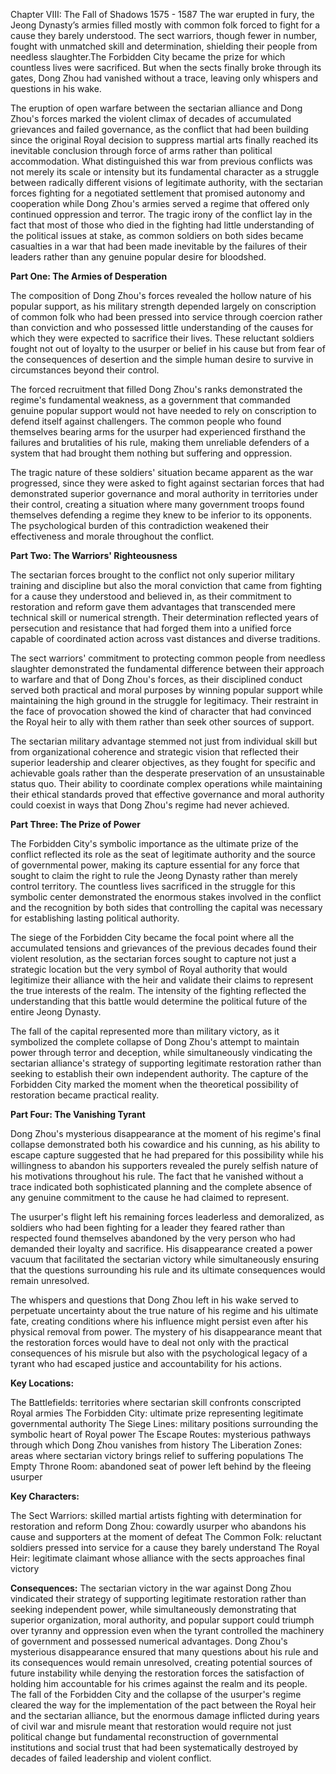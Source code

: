 Chapter VIII: The Fall of Shadows  1575 - 1587
The war erupted in fury, the Jeong Dynasty’s armies filled mostly with common folk forced to fight for a cause they barely understood. The sect warriors, though fewer in number, fought with unmatched skill and determination, shielding their people from needless slaughter.The Forbidden City became the prize for which countless lives were sacrificed. But when the sects finally broke through its gates, Dong Zhou had vanished without a trace, leaving only whispers and questions in his wake.

The eruption of open warfare between the sectarian alliance and Dong Zhou's forces marked the violent climax of decades of accumulated grievances and failed governance, as the conflict that had been building since the original Royal decision to suppress martial arts finally reached its inevitable conclusion through force of arms rather than political accommodation. What distinguished this war from previous conflicts was not merely its scale or intensity but its fundamental character as a struggle between radically different visions of legitimate authority, with the sectarian forces fighting for a negotiated settlement that promised autonomy and cooperation while Dong Zhou's armies served a regime that offered only continued oppression and terror. The tragic irony of the conflict lay in the fact that most of those who died in the fighting had little understanding of the political issues at stake, as common soldiers on both sides became casualties in a war that had been made inevitable by the failures of their leaders rather than any genuine popular desire for bloodshed.

**Part One: The Armies of Desperation**

The composition of Dong Zhou's forces revealed the hollow nature of his popular support, as his military strength depended largely on conscription of common folk who had been pressed into service through coercion rather than conviction and who possessed little understanding of the causes for which they were expected to sacrifice their lives. These reluctant soldiers fought not out of loyalty to the usurper or belief in his cause but from fear of the consequences of desertion and the simple human desire to survive in circumstances beyond their control.

The forced recruitment that filled Dong Zhou's ranks demonstrated the regime's fundamental weakness, as a government that commanded genuine popular support would not have needed to rely on conscription to defend itself against challengers. The common people who found themselves bearing arms for the usurper had experienced firsthand the failures and brutalities of his rule, making them unreliable defenders of a system that had brought them nothing but suffering and oppression.

The tragic nature of these soldiers' situation became apparent as the war progressed, since they were asked to fight against sectarian forces that had demonstrated superior governance and moral authority in territories under their control, creating a situation where many government troops found themselves defending a regime they knew to be inferior to its opponents. The psychological burden of this contradiction weakened their effectiveness and morale throughout the conflict.

**Part Two: The Warriors' Righteousness**

The sectarian forces brought to the conflict not only superior military training and discipline but also the moral conviction that came from fighting for a cause they understood and believed in, as their commitment to restoration and reform gave them advantages that transcended mere technical skill or numerical strength. Their determination reflected years of persecution and resistance that had forged them into a unified force capable of coordinated action across vast distances and diverse traditions.

The sect warriors' commitment to protecting common people from needless slaughter demonstrated the fundamental difference between their approach to warfare and that of Dong Zhou's forces, as their disciplined conduct served both practical and moral purposes by winning popular support while maintaining the high ground in the struggle for legitimacy. Their restraint in the face of provocation showed the kind of character that had convinced the Royal heir to ally with them rather than seek other sources of support.

The sectarian military advantage stemmed not just from individual skill but from organizational coherence and strategic vision that reflected their superior leadership and clearer objectives, as they fought for specific and achievable goals rather than the desperate preservation of an unsustainable status quo. Their ability to coordinate complex operations while maintaining their ethical standards proved that effective governance and moral authority could coexist in ways that Dong Zhou's regime had never achieved.

**Part Three: The Prize of Power**

The Forbidden City's symbolic importance as the ultimate prize of the conflict reflected its role as the seat of legitimate authority and the source of governmental power, making its capture essential for any force that sought to claim the right to rule the Jeong Dynasty rather than merely control territory. The countless lives sacrificed in the struggle for this symbolic center demonstrated the enormous stakes involved in the conflict and the recognition by both sides that controlling the capital was necessary for establishing lasting political authority.

The siege of the Forbidden City became the focal point where all the accumulated tensions and grievances of the previous decades found their violent resolution, as the sectarian forces sought to capture not just a strategic location but the very symbol of Royal authority that would legitimize their alliance with the heir and validate their claims to represent the true interests of the realm. The intensity of the fighting reflected the understanding that this battle would determine the political future of the entire Jeong Dynasty.

The fall of the capital represented more than military victory, as it symbolized the complete collapse of Dong Zhou's attempt to maintain power through terror and deception, while simultaneously vindicating the sectarian alliance's strategy of supporting legitimate restoration rather than seeking to establish their own independent authority. The capture of the Forbidden City marked the moment when the theoretical possibility of restoration became practical reality.

**Part Four: The Vanishing Tyrant**

Dong Zhou's mysterious disappearance at the moment of his regime's final collapse demonstrated both his cowardice and his cunning, as his ability to escape capture suggested that he had prepared for this possibility while his willingness to abandon his supporters revealed the purely selfish nature of his motivations throughout his rule. The fact that he vanished without a trace indicated both sophisticated planning and the complete absence of any genuine commitment to the cause he had claimed to represent.

The usurper's flight left his remaining forces leaderless and demoralized, as soldiers who had been fighting for a leader they feared rather than respected found themselves abandoned by the very person who had demanded their loyalty and sacrifice. His disappearance created a power vacuum that facilitated the sectarian victory while simultaneously ensuring that the questions surrounding his rule and its ultimate consequences would remain unresolved.

The whispers and questions that Dong Zhou left in his wake served to perpetuate uncertainty about the true nature of his regime and his ultimate fate, creating conditions where his influence might persist even after his physical removal from power. The mystery of his disappearance meant that the restoration forces would have to deal not only with the practical consequences of his misrule but also with the psychological legacy of a tyrant who had escaped justice and accountability for his actions.

**Key Locations:**

The Battlefields: territories where sectarian skill confronts conscripted Royal armies The Forbidden City: ultimate prize representing legitimate governmental authority The Siege Lines: military positions surrounding the symbolic heart of Royal power The Escape Routes: mysterious pathways through which Dong Zhou vanishes from history The Liberation Zones: areas where sectarian victory brings relief to suffering populations The Empty Throne Room: abandoned seat of power left behind by the fleeing usurper

**Key Characters:**

The Sect Warriors: skilled martial artists fighting with determination for restoration and reform Dong Zhou: cowardly usurper who abandons his cause and supporters at the moment of defeat The Common Folk: reluctant soldiers pressed into service for a cause they barely understand The Royal Heir: legitimate claimant whose alliance with the sects approaches final victory

**Consequences:** The sectarian victory in the war against Dong Zhou vindicated their strategy of supporting legitimate restoration rather than seeking independent power, while simultaneously demonstrating that superior organization, moral authority, and popular support could triumph over tyranny and oppression even when the tyrant controlled the machinery of government and possessed numerical advantages. Dong Zhou's mysterious disappearance ensured that many questions about his rule and its consequences would remain unresolved, creating potential sources of future instability while denying the restoration forces the satisfaction of holding him accountable for his crimes against the realm and its people. The fall of the Forbidden City and the collapse of the usurper's regime cleared the way for the implementation of the pact between the Royal heir and the sectarian alliance, but the enormous damage inflicted during years of civil war and misrule meant that restoration would require not just political change but fundamental reconstruction of governmental institutions and social trust that had been systematically destroyed by decades of failed leadership and violent conflict.